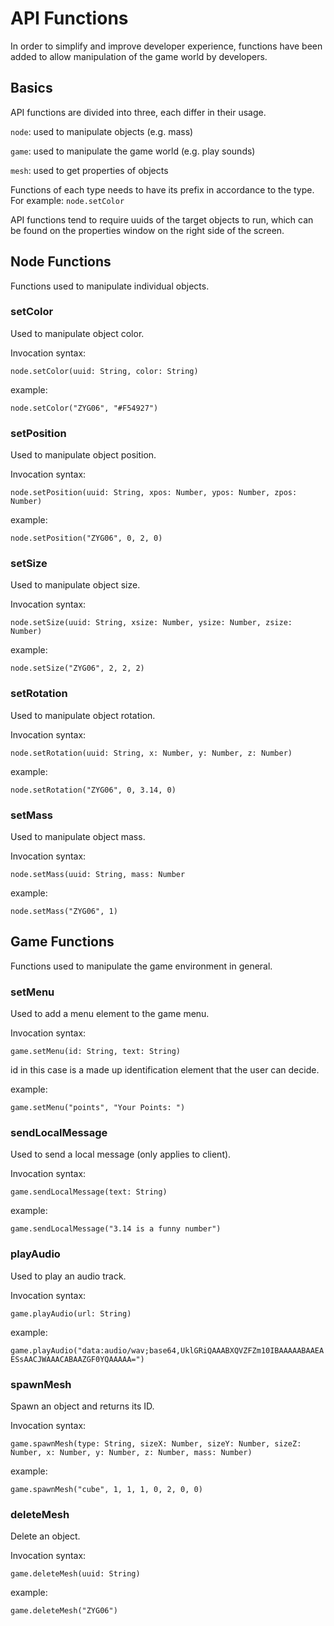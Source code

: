 # API Functions
In order to simplify and improve developer experience, functions have been added to allow manipulation of the game world by developers.

## Basics
API functions are divided into three, each differ in their usage.

`node`: used to manipulate objects (e.g. mass)

`game`: used to manipulate the game world (e.g. play sounds)

`mesh`: used to get properties of objects

Functions of each type needs to have its prefix in accordance to the type. For example: `node.setColor`

API functions tend to require uuids of the target objects to run, which can be found on the properties window on the right side of the screen.

## Node Functions
Functions used to manipulate individual objects.

### setColor
Used to manipulate object color.

Invocation syntax:

`node.setColor(uuid: String, color: String)`

example:

`node.setColor("ZYG06", "#F54927")`

### setPosition
Used to manipulate object position.

Invocation syntax:

`node.setPosition(uuid: String, xpos: Number, ypos: Number, zpos: Number)`

example:

`node.setPosition("ZYG06", 0, 2, 0)`

### setSize
Used to manipulate object size.

Invocation syntax:

`node.setSize(uuid: String, xsize: Number, ysize: Number, zsize: Number)`

example:

`node.setSize("ZYG06", 2, 2, 2)`

### setRotation
Used to manipulate object rotation.

Invocation syntax:

`node.setRotation(uuid: String, x: Number, y: Number, z: Number)`

example:

`node.setRotation("ZYG06", 0, 3.14, 0)`

### setMass
Used to manipulate object mass.

Invocation syntax:

`node.setMass(uuid: String, mass: Number`

example:

`node.setMass("ZYG06", 1)`

## Game Functions
Functions used to manipulate the game environment in general.

### setMenu
Used to add a menu element to the game menu.

Invocation syntax:

`game.setMenu(id: String, text: String)`

id in this case is a made up identification element that the user can decide.

example:

`game.setMenu("points", "Your Points: ")`

### sendLocalMessage
Used to send a local message (only applies to client).

Invocation syntax:

`game.sendLocalMessage(text: String)`

example:

`game.sendLocalMessage("3.14 is a funny number")`

### playAudio
Used to play an audio track.

Invocation syntax:

`game.playAudio(url: String)`

example:

`game.playAudio("data:audio/wav;base64,UklGRiQAAABXQVZFZm10IBAAAAABAAEAESsAACJWAAACABAAZGF0YQAAAAA=")`

### spawnMesh
Spawn an object and returns its ID.

Invocation syntax:

`game.spawnMesh(type: String, sizeX: Number, sizeY: Number, sizeZ: Number, x: Number, y: Number, z: Number, mass: Number)`

example:

`game.spawnMesh("cube", 1, 1, 1, 0, 2, 0, 0)`

### deleteMesh
Delete an object.

Invocation syntax:

`game.deleteMesh(uuid: String)`

example:

`game.deleteMesh("ZYG06")`